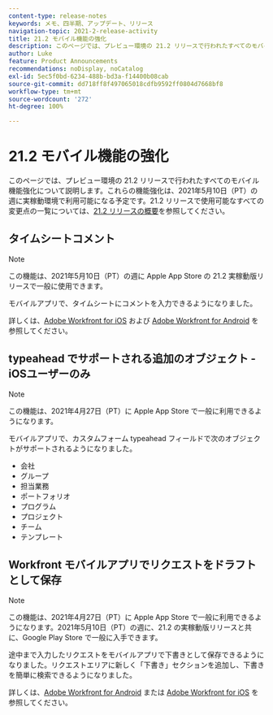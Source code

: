 ```yaml
---
content-type: release-notes
keywords: メモ、四半期、アップデート、リリース
navigation-topic: 2021-2-release-activity
title: 21.2 モバイル機能の強化
description: このページでは、プレビュー環境の 21.2 リリースで行われたすべてのモバイル機能強化について説明します。これらの機能強化は、2021年5月10日（PT）の週に実稼動環境で利用可能になる予定です。21.2 リリースで使用できるすべての変更点のリストについては、21.2 リリースの概要を参照してください。
author: Luke
feature: Product Announcements
recommendations: noDisplay, noCatalog
exl-id: 5ec5f0bd-6234-488b-bd3a-f14400b08cab
source-git-commit: dd718ff8f497065018cdfb9592ff0804d7668bf8
workflow-type: tm+mt
source-wordcount: '272'
ht-degree: 100%

---
```


# 21.2 モバイル機能の強化

このページでは、プレビュー環境の 21.2 リリースで行われたすべてのモバイル機能強化について説明します。これらの機能強化は、2021年5月10日（PT）の週に実稼動環境で利用可能になる予定です。21.2 リリースで使用可能なすべての変更点の一覧については、[21.2 リリースの概要](../../../product-announcements/product-releases/21.2-release-activity/21-2-release-overview.md)を参照してください。

## タイムシートコメント

>[!NOTE]
>
>この機能は、2021年5月10日（PT）の週に Apple App Store の 21.2 実稼動版リリースで一般に使用できます。

モバイルアプリで、タイムシートにコメントを入力できるようになりました。

詳しくは、[Adobe Workfront for iOS](../../../workfront-basics/mobile-apps/using-the-workfront-mobile-app/workfront-for-ios.md) および [Adobe Workfront for Android](../../../workfront-basics/mobile-apps/using-the-workfront-mobile-app/workfront-for-android.md) を参照してください。

## typeahead でサポートされる追加のオブジェクト - iOSユーザーのみ

>[!NOTE]
>
>この機能は、2021年4月27日（PT）に Apple App Store で一般に利用できるようになります。

モバイルアプリで、カスタムフォーム typeahead フィールドで次のオブジェクトがサポートされるようになりました。

* 会社
* グループ
* 担当業務
* ポートフォリオ
* プログラム
* プロジェクト
* チーム
* テンプレート

## Workfront モバイルアプリでリクエストをドラフトとして保存

>[!NOTE]
>
>この機能は、2021年4月27日（PT）に Apple App Store で一般に利用できるようになります。2021年5月10日（PT）の週に、21.2 の実稼動版リリースと共に、Google Play Store で一般に入手できます。

途中まで入力したリクエストをモバイルアプリで下書きとして保存できるようになりました。リクエストエリアに新しく「下書き」セクションを追加し、下書きを簡単に検索できるようになりました。

詳しくは、[Adobe Workfront for Android](../../../workfront-basics/mobile-apps/using-the-workfront-mobile-app/workfront-for-android.md) または [Adobe Workfront for iOS](../../../workfront-basics/mobile-apps/using-the-workfront-mobile-app/workfront-for-ios.md) を参照してください。
